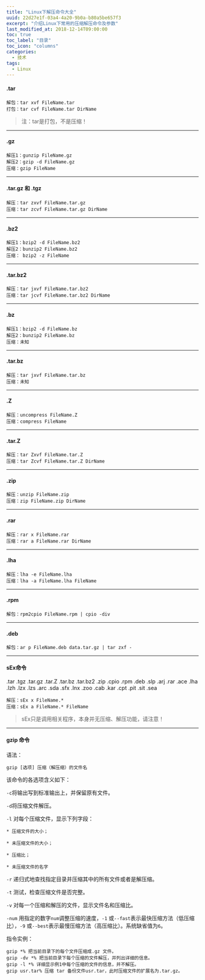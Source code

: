 ```yaml
---
title: "Linux下解压命令大全"
uuid: 22d27e1f-03a4-4a20-9b0a-b80a5be657f3
excerpt: "介绍Linux下常用的压缩解压命令及参数"
last_modified_at: 2018-12-14T09:00:00
toc: true
toc_label: "目录"
toc_icon: "columns"
categories:
  - 技术
tags:
  - Linux
---
```


#### .tar 
```shell
解包：tar xvf FileName.tar
打包：tar cvf FileName.tar DirName
```
> 注：tar是打包，不是压缩！

---
#### .gz
```shell
解压1：gunzip FileName.gz
解压2：gzip -d FileName.gz
压缩：gzip FileName
```
---
#### .tar.gz 和 .tgz
```shell
解压：tar zxvf FileName.tar.gz
压缩：tar zcvf FileName.tar.gz DirName
```
<!--more-->
---
#### .bz2
```shell
解压1：bzip2 -d FileName.bz2
解压2：bunzip2 FileName.bz2
压缩： bzip2 -z FileName
```
---

#### .tar.bz2
```shell
解压：tar jxvf FileName.tar.bz2
压缩：tar jcvf FileName.tar.bz2 DirName
```
---

#### .bz
```shell
解压1：bzip2 -d FileName.bz
解压2：bunzip2 FileName.bz
压缩：未知
```
---

#### .tar.bz
```shell
解压：tar jxvf FileName.tar.bz
压缩：未知
```
---

#### .Z
```shell
解压：uncompress FileName.Z
压缩：compress FileName
```
---

#### .tar.Z
```shell
解压：tar Zxvf FileName.tar.Z
压缩：tar Zcvf FileName.tar.Z DirName
```
---

#### .zip
```shell
解压：unzip FileName.zip
压缩：zip FileName.zip DirName
```
---

#### .rar
```shell
解压：rar x FileName.rar
压缩：rar a FileName.rar DirName
```
---

#### .lha
```shell
解压：lha -e FileName.lha
压缩：lha -a FileName.lha FileName
```
---

#### .rpm
```shell
解包：rpm2cpio FileName.rpm | cpio -div
```
---

#### .deb
```shell
解包：ar p FileName.deb data.tar.gz | tar zxf -
```
---

#### sEx命令
.tar .tgz .tar.gz .tar.Z .tar.bz .tar.bz2 .zip .cpio .rpm .deb .slp .arj .rar .ace .lha .lzh .lzx .lzs .arc .sda .sfx .lnx .zoo .cab .kar .cpt .pit .sit .sea
```shell
解压：sEx x FileName.*
压缩：sEx a FileName.* FileName
```
> sEx只是调用相关程序，本身并无压缩、解压功能，请注意！

---

#### gzip 命令 

语法：
```shell
gzip [选项] 压缩（解压缩）的文件名
```
该命令的各选项含义如下：

`-c`将输出写到标准输出上，并保留原有文件。

`-d`将压缩文件解压。

`-l` 对每个压缩文件，显示下列字段：

    * 压缩文件的大小；

    * 未压缩文件的大小；

    * 压缩比；

    * 未压缩文件的名字

`-r` 递归式地查找指定目录并压缩其中的所有文件或者是解压缩。

`-t` 测试，检查压缩文件是否完整。

`-v` 对每一个压缩和解压的文件，显示文件名和压缩比。

`-num` 用指定的数字`num`调整压缩的速度，`-1` 或`--fast`表示最快压缩方法（低压缩比），`-9` 或`--best`表示最慢压缩方法（高压缩比）。系统缺省值为`6`。

指令实例：
```shell
gzip *% 把当前目录下的每个文件压缩成.gz 文件。
gzip -dv *% 把当前目录下每个压缩的文件解压，并列出详细的信息。
gzip -l *% 详细显示例1中每个压缩的文件的信息，并不解压。
gzip usr.tar% 压缩 tar 备份文件usr.tar，此时压缩文件的扩展名为.tar.gz。
```
